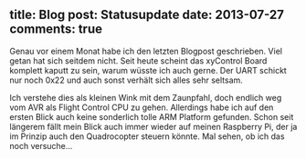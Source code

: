 title: Blog
post: Statusupdate
date: 2013-07-27
comments: true
---

Genau vor einem Monat habe ich den letzten Blogpost geschrieben. Viel getan hat sich seitdem nicht. Seit heute scheint das xyControl Board komplett kaputt zu sein, warum wüsste ich auch gerne. Der UART schickt nur noch 0x22 und auch sonst verhält sich alles sehr seltsam.

Ich verstehe dies als kleinen Wink mit dem Zaunpfahl, doch endlich weg vom AVR als Flight Control CPU zu gehen. Allerdings habe ich auf den ersten Blick auch keine sonderlich tolle ARM Platform gefunden.
Schon seit längerem fällt mein Blick auch immer wieder auf meinen Raspberry Pi, der ja im Prinzip auch den Quadrocopter steuern könnte. Mal sehen, ob ich das noch versuche...
